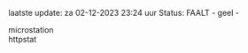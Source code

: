 laatste update: 
za 02-12-2023 23:24   uur 
Status: FAALT - geel - 
<div class="service Y">microstation</div><div class="service G">httpstat</div>